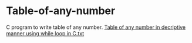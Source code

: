 # Table-of-any-number
C program to write table of any number.
[Table of any number in decriptive manner using while loop in C.txt](https://github.com/Shivamk2001/Table-of-any-number/files/9476521/Table.of.any.number.in.decriptive.manner.using.while.loop.in.C.txt)
